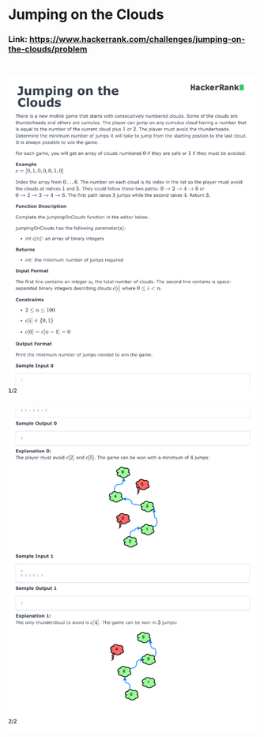 
# Jumping on the Clouds

### Link: https://www.hackerrank.com/challenges/jumping-on-the-clouds/problem

&nbsp;

![](jumping-on-the-clouds-English-1.png)

![](jumping-on-the-clouds-English-2.png)
